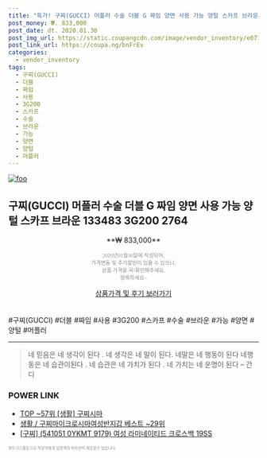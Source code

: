```yaml
--- 
title: "특가! 구찌(GUCCI) 머플러 수술 더블 G 짜임 양면 사용 가능 양털 스카프 브라운 133483 3G20..." 
post_money: ₩. 833,000 
post_date: dt. 2020.01.30 
post_img_url: https://static.coupangcdn.com/image/vendor_inventory/e071/477b031753e6f088797eff16016de37672e380eb1ac7832b7ebc7f5465e7.jpg 
post_link_url: https://coupa.ng/bnFrEv 
categories: 
  - vendor_inventory 
tags: 
  - 구찌(GUCCI) 
  - 더블 
  - 짜임 
  - 사용 
  - 3G200 
  - 스카프 
  - 수술 
  - 브라운 
  - 가능 
  - 양면 
  - 양털 
  - 머플러 
--- 
```

[![foo](https://static.coupangcdn.com/image/vendor_inventory/e071/477b031753e6f088797eff16016de37672e380eb1ac7832b7ebc7f5465e7.jpg)](https://coupa.ng/bnFrEv) 

## 구찌(GUCCI) 머플러 수술 더블 G 짜임 양면 사용 가능 양털 스카프 브라운 133483 3G200 2764 
<p style="text-align: center;">**₩ 833,000**</p> 
<p style="text-align: center;"><span style="color: #898c8f; font-family: Georgia,Times,serif; font-size: 0.75em;">2020년01월30일에 작성되어, <br>가격변동 및 추가할인이 있을 수 있으니,<br> 상품 가격을 꼭!확인해주세요.<br>행복하세요~</span> 
</p>	 
<div markdown="0" style="text-align: center;"><a href="https://coupa.ng/bnFrEv" class="btn btn--success">상품가격 및 후기 보러가기</a></div> 
<br><br> 
  #구찌(GUCCI) #더블 #짜임 #사용 #3G200 #스카프 #수술 #브라운 #가능 #양면 #양털 #머플러 
<hr> 

> 네 믿음은 네 생각이 된다 . 네 생각은  네 말이 된다. 네말은 네 행동이 된다 네행동은 네 습관이된다 . 네 습관은 네 가치가 된다 . 네 가치는 네 운명이 된다 – 간디 


### POWER LINK

* <a href="https://blog.naver.com/an0733/221784576567" target="_blank"> TOP ~57위 [생활] 구찌시마</a>
* <a href="https://blog.naver.com/santokki14/221777206008" target="_blank">생활 / 구찌마이크로시마여성반지갑 베스트 ~29위</a>
* <a href="https://blog.naver.com/sakai111/221783858243" target="_blank">[구찌] (541051 0YKMT 9179) 여성 라미네이티드 크로스백 19SS</a>

<span style="color: #898c8f; font-family: Georgia,Times,serif; font-size: 0.55em;">파트너스활동으로 작성자에게 일정액의 커미션이 제공될수 있습니다.</span> 
